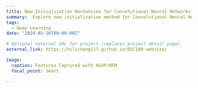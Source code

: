 ```yaml
---
title: New Initialization Mechanisms for Convolutional Neural Networks
summary:  Explore new initialization method for Convolutional Neural Networks based on the features of trained networks.
tags:
  - Deep Learning
date: "2024-03-26T00:00:00Z"

# Optional external URL for project (replaces project detail page).
external_link: https://hulicheng117.github.io/DSC180-website/

image:
  caption: Features Captured with AGOP/NFM
  focal_point: Smart

---
```

